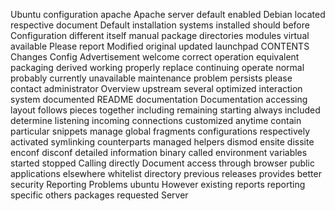 Ubuntu
configuration
apache
Apache
server
default
enabled
Debian
located
respective
document
Default
installation
systems
installed
should
before
Configuration
different
itself
manual
package
directories
modules
virtual
available
Please
report
Modified
original
updated
launchpad
CONTENTS
Changes
Config
Advertisement
welcome
correct
operation
equivalent
packaging
derived
working
properly
replace
continuing
operate
normal
probably
currently
unavailable
maintenance
problem
persists
please
contact
administrator
Overview
upstream
several
optimized
interaction
system
documented
README
documentation
Documentation
accessing
layout
follows
pieces
together
including
remaining
starting
always
included
determine
listening
incoming
connections
customized
anytime
contain
particular
snippets
manage
global
fragments
configurations
respectively
activated
symlinking
counterparts
managed
helpers
dismod
ensite
dissite
enconf
disconf
detailed
information
binary
called
environment
variables
started
stopped
Calling
directly
Document
access
through
browser
public
applications
elsewhere
whitelist
directory
previous
releases
provides
better
security
Reporting
Problems
ubuntu
However
existing
reports
reporting
specific
others
packages
requested
Server
